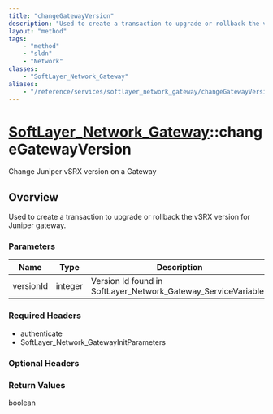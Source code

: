 ```yaml
---
title: "changeGatewayVersion"
description: "Used to create a transaction to upgrade or rollback the vSRX version for Juniper gateway."
layout: "method"
tags:
    - "method"
    - "sldn"
    - "Network"
classes:
    - "SoftLayer_Network_Gateway"
aliases:
    - "/reference/services/softlayer_network_gateway/changeGatewayVersion"
---
```

# [SoftLayer_Network_Gateway](/reference/services/SoftLayer_Network_Gateway)::changeGatewayVersion

Change Juniper vSRX version on a Gateway


## Overview 
Used to create a transaction to upgrade or rollback the vSRX version for Juniper gateway. 



### Parameters 
|Name | Type | Description |
| --- | --- | --- |
|versionId| integer| Version Id found in SoftLayer_Network_Gateway_ServiceVariables|


### Required Headers
* authenticate
* SoftLayer_Network_GatewayInitParameters

### Optional Headers

### Return Values
boolean

